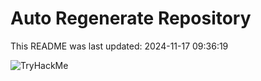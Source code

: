 # Auto Regenerate Repository

This README was last updated: 2024-11-17 09:36:19

 ![TryHackMe](https://tryhackme.com/badge/533634)